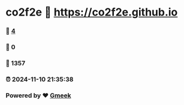 # co2f2e :link: https://co2f2e.github.io 
### :page_facing_up: [4](https://co2f2e.github.io/tag.html) 
### :speech_balloon: 0 
### :hibiscus: 1357 
### :alarm_clock: 2024-11-10 21:35:38 
### Powered by :heart: [Gmeek](https://github.com/Meekdai/Gmeek)
